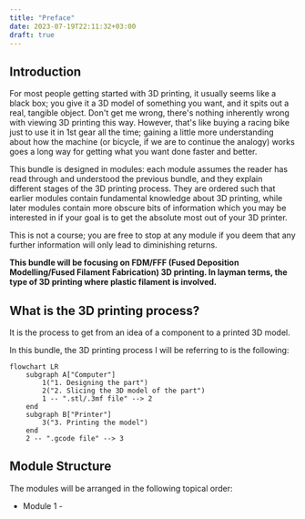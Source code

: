 ```yaml
---
title: "Preface"
date: 2023-07-19T22:11:32+03:00
draft: true
---
```


## Introduction

For most people getting started with 3D printing, it usually seems like a black box; you give it a 3D model of something you want, and it spits out a real, tangible object. Don't get me wrong, there's nothing inherently wrong with viewing 3D printing this way. However, that's like buying a racing bike just to use it in 1st gear all the time; gaining a little more understanding about how the machine (or bicycle, if we are to continue the analogy) works goes a long way for getting what you want done faster and better.

This bundle is designed in modules: each module assumes the reader has read through and understood the previous bundle, and they explain different stages of the 3D printing process. They are ordered such that earlier modules contain fundamental knowledge about 3D printing, while later modules contain more obscure bits of information which you may be interested in if your goal is to get the absolute most out of your 3D printer. 

This is not a course; you are free to stop at any module if you deem that any further information will only lead to diminishing returns.

**This bundle will be focusing on FDM/FFF (Fused Deposition Modelling/Fused Filament Fabrication) 3D printing. In layman terms, the type of 3D printing where plastic filament is involved.**

## What is the 3D printing process?

It is the process to get from an idea of a component to a printed 3D model.

In this bundle, the 3D printing process I will be referring to is the following:

```mermaid
flowchart LR
	subgraph A["Computer"]
		1("1. Designing the part")
		2("2. Slicing the 3D model of the part")
		1 -- ".stl/.3mf file" --> 2
	end
	subgraph B["Printer"]
		3("3. Printing the model")
	end
	2 -- ".gcode file" --> 3
```

## Module Structure

The modules will be arranged in the following topical order:
- Module 1 - 